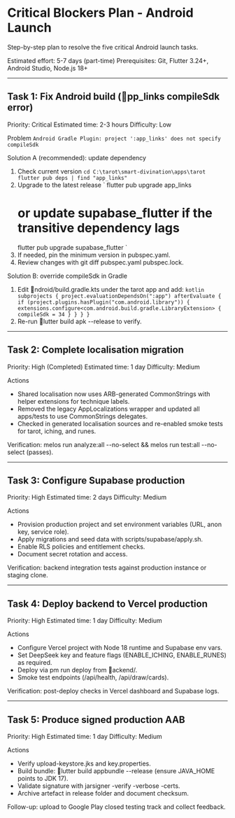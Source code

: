 ﻿# Critical Blockers Plan - Android Launch

Step-by-step plan to resolve the five critical Android launch tasks.

Estimated effort: 5-7 days (part-time)
Prerequisites: Git, Flutter 3.24+, Android Studio, Node.js 18+

---

## Task 1: Fix Android build (pp_links compileSdk error)
Priority: Critical
Estimated time: 2-3 hours
Difficulty: Low

Problem
`
Android Gradle Plugin: project ':app_links' does not specify compileSdk
`

Solution A (recommended): update dependency
1. Check current version
   `
   cd C:\tarot\smart-divination\apps\tarot
   flutter pub deps | find "app_links"
   `
2. Upgrade to the latest release
   `
   flutter pub upgrade app_links
   # or update supabase_flutter if the transitive dependency lags
   flutter pub upgrade supabase_flutter
   `
3. If needed, pin the minimum version in pubspec.yaml.
4. Review changes with git diff pubspec.yaml pubspec.lock.

Solution B: override compileSdk in Gradle
1. Edit ndroid/build.gradle.kts under the tarot app and add:
   `kotlin
   subprojects {
       project.evaluationDependsOn(":app")
       afterEvaluate {
           if (project.plugins.hasPlugin("com.android.library")) {
               extensions.configure<com.android.build.gradle.LibraryExtension> {
                   compileSdk = 34
               }
           }
       }
   }
   `
2. Re-run lutter build apk --release to verify.

---

## Task 2: Complete localisation migration
Priority: High (Completed)
Estimated time: 1 day
Difficulty: Medium

Actions
- Shared localisation now uses ARB-generated CommonStrings with helper extensions for technique labels.
- Removed the legacy AppLocalizations wrapper and updated all apps/tests to use CommonStrings delegates.
- Checked in generated localisation sources and re-enabled smoke tests for tarot, iching, and runes.

Verification: melos run analyze:all --no-select && melos run test:all --no-select (passes).

---

## Task 3: Configure Supabase production
Priority: High
Estimated time: 2 days
Difficulty: Medium

Actions
- Provision production project and set environment variables (URL, anon key, service role).
- Apply migrations and seed data with scripts/supabase/apply.sh.
- Enable RLS policies and entitlement checks.
- Document secret rotation and access.

Verification: backend integration tests against production instance or staging clone.

---

## Task 4: Deploy backend to Vercel production
Priority: High
Estimated time: 1 day
Difficulty: Medium

Actions
- Configure Vercel project with Node 18 runtime and Supabase env vars.
- Set DeepSeek key and feature flags (ENABLE_ICHING, ENABLE_RUNES) as required.
- Deploy via 
pm run deploy from ackend/.
- Smoke test endpoints (/api/health, /api/draw/cards).

Verification: post-deploy checks in Vercel dashboard and Supabase logs.

---

## Task 5: Produce signed production AAB
Priority: High
Estimated time: 1 day
Difficulty: Medium

Actions
- Verify upload-keystore.jks and key.properties.
- Build bundle: lutter build appbundle --release (ensure JAVA_HOME points to JDK 17).
- Validate signature with jarsigner -verify -verbose -certs.
- Archive artefact in release folder and document checksum.

Follow-up: upload to Google Play closed testing track and collect feedback.
